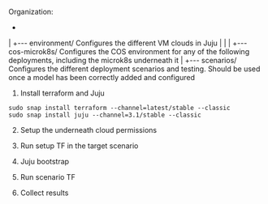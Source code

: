 Organization:

+
|
+--- environment/          Configures the different VM clouds in Juju
|     |
|     +--- cos-microk8s/   Configures the COS environment for any of the following deployments, including the microk8s underneath it
|
+--- scenarios/            Configures the different deployment scenarios and testing. Should be used once a model has been correctly added and configured


1) Install terraform and Juju

```
sudo snap install terraform --channel=latest/stable --classic
sudo snap install juju --channel=3.1/stable --classic
```

2) Setup the underneath cloud permissions

3) Run setup TF in the target scenario

4) Juju bootstrap

5) Run scenario TF

6) Collect results
